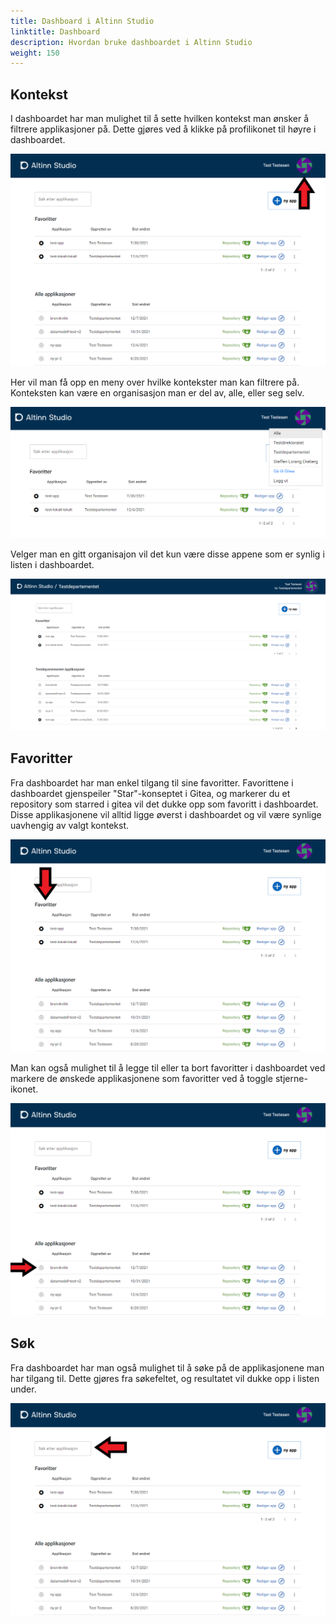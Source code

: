 ```yaml
---
title: Dashboard i Altinn Studio
linktitle: Dashboard
description: Hvordan bruke dashboardet i Altinn Studio
weight: 150
---
```


## Kontekst
I dashboardet har man mulighet til å sette hvilken kontekst man ønsker å filtrere applikasjoner på. Dette gjøres ved å klikke på profilikonet til høyre i dashboardet.

![Profilikon](profile-icon.png "Profilikon")

Her vil man få opp en meny over hvilke kontekster man kan filtrere på. Konteksten kan være en organisasjon man er del av, alle, eller seg selv.

![Kontekstmeny](profile-menu.png "Kontekstmeny")

Velger man en gitt organisajon vil det kun være disse appene som er synlig i listen i dashboardet.

![Valgt kontekt](context-chosen.png "Valgt kontekst")

## Favoritter
Fra dashboardet har man enkel tilgang til sine favoritter. Favorittene i dashboardet gjenspeiler "Star"-konseptet i Gitea, og markerer du et repository som starred i gitea vil det dukke opp som favoritt i dashboardet.
Disse applikasjonene vil alltid ligge øverst i dashboardet og vil være synlige uavhengig av valgt kontekst.

![Favoritter i dashboard](favs.png "Favoritter i dashboard")

Man kan også mulighet til å legge til eller ta bort favoritter i dashboardet ved markere de ønskede applikasjonene som favoritter ved å toggle stjerne-ikonet.

![Markere som favoritt](make-fav.png "Markere som favoritt")

## Søk
Fra dashboardet har man også mulighet til å søke på de applikasjonene man har tilgang til. Dette gjøres fra søkefeltet, og resultatet vil dukke opp i listen under.

![Søk](search.png "Søk")
